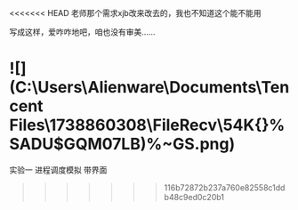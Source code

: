 <<<<<<< HEAD
老师那个需求xjb改来改去的，我也不知道这个能不能用

写成这样，爱咋咋地吧，咱也没有审美......

![](C:\Users\Alienware\Documents\Tencent Files\1738860308\FileRecv\54K{}%SADU$GQM07LB)%~GS.png)
=======
实验一 进程调度模拟 带界面
>>>>>>> 116b72872b237a760e82558c1ddb48c9ed0c20b1
